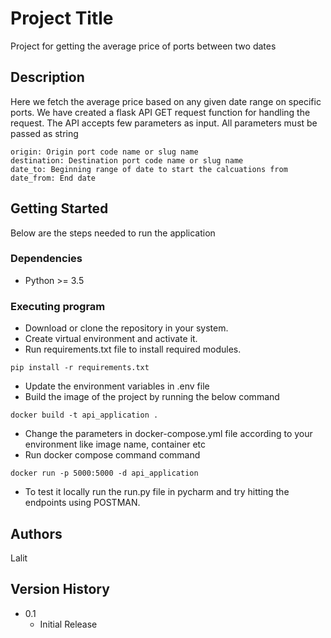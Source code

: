 # Project Title

Project for getting the average price of ports between two dates

## Description

Here we fetch the average price based on any given date range  on specific ports.
We have created a flask API GET request function for handling the request. The API accepts few parameters as input.
All parameters must be passed as string
```
origin: Origin port code name or slug name
destination: Destination port code name or slug name
date_to: Beginning range of date to start the calcuations from
date_from: End date
```

## Getting Started

Below are the steps needed to run the application

### Dependencies

* Python >= 3.5

### Executing program

* Download or clone the repository in your system.
* Create virtual environment and activate it.
* Run requirements.txt file to install required modules.
```
pip install -r requirements.txt
```
* Update the environment variables in .env file
* Build the image of the project by running the below command
```
docker build -t api_application .
```
* Change the parameters in docker-compose.yml file according to your environment like image name, container etc
* Run docker compose command command
```
docker run -p 5000:5000 -d api_application
```
* To test it locally run the run.py file in pycharm and try hitting the endpoints using POSTMAN.

## Authors

Lalit

## Version History

* 0.1
    * Initial Release